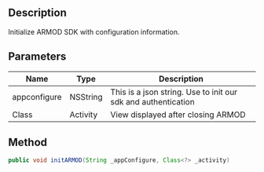 ## Description

Initialize ARMOD SDK with configuration information. 

## Parameters

| Name         | Type     | Description                                                   |
| ------------ | -------- | ------------------------------------------------------------- |
| appconfigure | NSString | This is a json string. Use to init our sdk and authentication |
| Class        | Activity | View displayed after closing ARMOD                            |

## Method

```java
public void initARMOD(String _appConfigure, Class<?> _activity)
```
